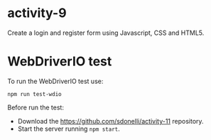 # activity-9

Create a login and register form using Javascript, CSS and HTML5.


# WebDriverIO test

To run the WebDriverIO test use:

`npm run test-wdio`

Before run the test: 

- Download the https://github.com/sdonelli/activity-11 repository.
- Start the server running `npm start`.

